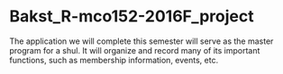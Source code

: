 # Bakst_R-mco152-2016F_project

The application we will complete this semester will serve as the master program for a shul.  It will organize and record many of its important functions, such as membership information, events, etc.

